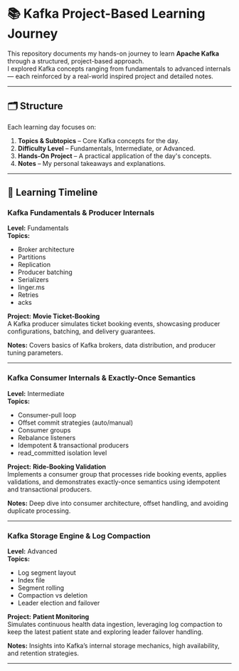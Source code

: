 # 📚 Kafka Project-Based Learning Journey

This repository documents my hands-on journey to learn **Apache Kafka** through a structured, project-based approach.  
I explored Kafka concepts ranging from fundamentals to advanced internals — each reinforced by a real-world inspired project and detailed notes.

---

## 🗂 Structure

Each learning day focuses on:
1. **Topics & Subtopics** – Core Kafka concepts for the day.
2. **Difficulty Level** – Fundamentals, Intermediate, or Advanced.
3. **Hands-On Project** – A practical application of the day's concepts.
4. **Notes** – My personal takeaways and explanations.

---

## 📅 Learning Timeline

### **Kafka Fundamentals & Producer Internals**  
**Level:** Fundamentals  
**Topics:**
- Broker architecture
- Partitions
- Replication
- Producer batching
- Serializers
- linger.ms
- Retries
- acks

**Project:** **Movie Ticket-Booking**  
A Kafka producer simulates ticket booking events, showcasing producer configurations, batching, and delivery guarantees.

**Notes:** Covers basics of Kafka brokers, data distribution, and producer tuning parameters.

---

### **Kafka Consumer Internals & Exactly-Once Semantics**  
**Level:** Intermediate  
**Topics:**
- Consumer-pull loop
- Offset commit strategies (auto/manual)
- Consumer groups
- Rebalance listeners
- Idempotent & transactional producers
- read_committed isolation level

**Project:** **Ride-Booking Validation**  
Implements a consumer group that processes ride booking events, applies validations, and demonstrates exactly-once semantics using idempotent and transactional producers.

**Notes:** Deep dive into consumer architecture, offset handling, and avoiding duplicate processing.

---

### **Kafka Storage Engine & Log Compaction**  
**Level:** Advanced  
**Topics:**
- Log segment layout
- Index file
- Segment rolling
- Compaction vs deletion
- Leader election and failover

**Project:** **Patient Monitoring**  
Simulates continuous health data ingestion, leveraging log compaction to keep the latest patient state and exploring leader failover handling.

**Notes:** Insights into Kafka’s internal storage mechanics, high availability, and retention strategies.

---
